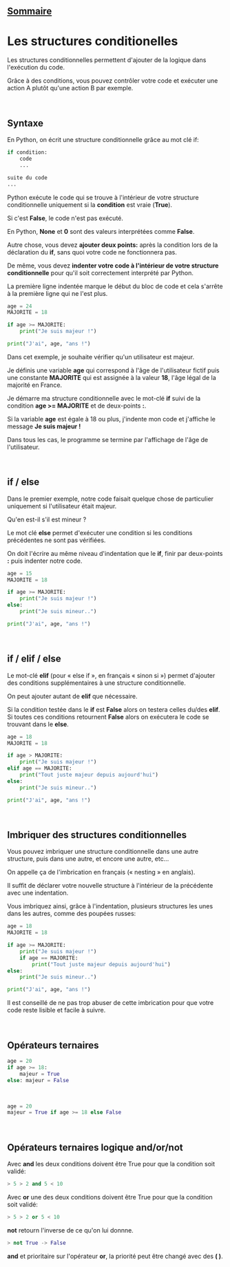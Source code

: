 ## [Sommaire](README.md)

# Les structures conditionelles

Les structures conditionnelles permettent d'ajouter de la logique dans l'exécution du code.

Grâce à des conditions, vous pouvez contrôler votre code et exécuter une action A plutôt qu'une action B par exemple.

<br>

## Syntaxe

En Python, on écrit une structure conditionnelle grâce au mot clé if:

```python
if condition:
    code
    ...

suite du code
...
```

Python exécute le code qui se trouve à l'intérieur de votre structure conditionnelle uniquement si la **condition** est vraie (**True**).

Si c'est **False**, le code n'est pas exécuté.

En Python, **None** et **0** sont des valeurs interprétées comme **False**.

Autre chose, vous devez **ajouter deux points:** après la condition lors de la déclaration du **if**, sans quoi votre code ne fonctionnera pas.

De même, vous devez **indenter votre code à l'intérieur de votre structure conditionnelle** pour qu'il soit correctement interprété par Python.

La première ligne indentée marque le début du bloc de code et cela s'arrête à la première ligne qui ne l'est plus.

```python
age = 24
MAJORITE = 18

if age >= MAJORITE:
    print("Je suis majeur !")

print("J'ai", age, "ans !")
```

Dans cet exemple, je souhaite vérifier qu'un utilisateur est majeur.

Je définis une variable **age** qui correspond à l'âge de l'utilisateur fictif puis une constante **MAJORITE** qui est assignée à la valeur **18**, l'âge légal de la majorité en France.

Je démarre ma structure conditionnelle avec le mot-clé **if** suivi de la condition **age >= MAJORITE** et de deux-points **:**.

Si la variable **age** est égale à 18 ou plus, j'indente mon code et j'affiche le message **Je suis majeur !**

Dans tous les cas, le programme se termine par l'affichage de l'âge de l'utilisateur.

<br>

## if / else

Dans le premier exemple, notre code faisait quelque chose de particulier uniquement si l'utilisateur était majeur.

Qu'en est-il s'il est mineur ?

Le mot clé **else** permet d'exécuter une condition si les conditions précédentes ne sont pas vérifiées.

On doit l'écrire au même niveau d'indentation que le **if**, finir par deux-points **:** puis indenter notre code.

```python
age = 15
MAJORITE = 18

if age >= MAJORITE:
    print("Je suis majeur !")
else:
    print("Je suis mineur..")

print("J'ai", age, "ans !")
```

<br>

## if / elif / else

Le mot-clé **elif** (pour « else if », en français « sinon si ») permet d'ajouter des conditions supplémentaires à une structure conditionnelle.

On peut ajouter autant de **elif** que nécessaire.

Si la condition testée dans le **if** est **False** alors on testera celles du/des **elif**. Si toutes ces conditions retournent **False** alors on exécutera le code se trouvant dans le **else**.

```python
age = 18
MAJORITE = 18

if age > MAJORITE:
    print("Je suis majeur !")
elif age == MAJORITE:
    print("Tout juste majeur depuis aujourd'hui")
else:
    print("Je suis mineur..")

print("J'ai", age, "ans !")
```

<br>

## Imbriquer des structures conditionnelles

Vous pouvez imbriquer une structure conditionnelle dans une autre structure, puis dans une autre, et encore une autre, etc...

On appelle ça de l'imbrication en français (« nesting » en anglais).

Il suffit de déclarer votre nouvelle structure à l'intérieur de la précédente avec une indentation.

Vous imbriquez ainsi, grâce à l'indentation, plusieurs structures les unes dans les autres, comme des poupées russes:

```python
age = 18
MAJORITE = 18

if age >= MAJORITE:
    print("Je suis majeur !")
    if age == MAJORITE:
        print("Tout juste majeur depuis aujourd'hui")
else:
    print("Je suis mineur..")

print("J'ai", age, "ans !")
```

Il est conseillé de ne pas trop abuser de cette imbrication pour que votre code reste lisible et facile à suivre.

<br>

## Opérateurs ternaires

```python
age = 20
if age >= 18:
    majeur = True
else: majeur = False
```

<br>

```python
age = 20
majeur = True if age >= 18 else False
```

<br>

## Opérateurs ternaires logique and/or/not

Avec **and** les deux conditions doivent être True pour que la condition soit validé:

```python
> 5 > 2 and 5 < 10
```

Avec **or** une des deux conditions doivent être True pour que la condition soit validé:

```python
> 5 > 2 or 5 < 10
```

**not** retourn l'inverse de ce qu'on lui donnne.

```python
> not True -> False
```

**and** et prioritaire sur l'opérateur **or**, la priorité peut être changé avec des **( )**.
